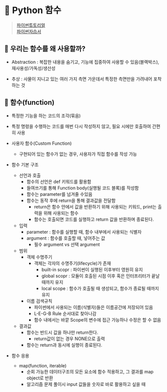 # 🔖 Python 함수

> [파이썬튜토리얼](https://docs.python.org/ko/3/tutorial/index.html) <br>
> [파이썬자습서](https://docs.python.org/ko/3/library/index.html)

## 📌 우리는 함수를 왜 사용할까?
- Abstraction : 복잡한 내용을 숨기고, 기능에 집중하여 사용할 수 있음(블랙박스), 재사용성/가독성/생산성

- 추상 : 사물이 지니고 있는 여러 가지 측면 가운데서 특정한 측면만을 가려내어 포착하는 것

## 📌 함수(function)
- 특정한 기능을 하는 코드의 조각(묶음)
- 특정 명령을 수행하는 코드를 매번 다시 작성하지 않고, 필요 시에만 호출하여 간편히 사용

- 사용자 함수(Custom Function)
    - 구현되어 있는 함수가 없는 경우, 사용자가 직접 함수를 작성 가능
- 함수 기본 구조
    - 선언과 호출
        - 함수의 선언은 def 키워드를 활용함
        - 들여쓰기를 통해 Function body(실행될 코드 블록)를 작성함
        - 함수는 parameter를 넘겨줄 수있음
        - 함수는 동작 후에 return을 통해 결과값을 전달함
            - return은 함수 안에서 값을 반환하기 위해 사용되는 키워드, print는 출력을 위해 사용되는 함수 
            - 함수는 호출되면 코드를 실행하고 return 값을 반환하며 종료된다.
    - 입력
        - parameter : 함수를 실행할 때, 함수 내부에서 사용되는 식별자
        - argument : 함수를 호출할 때, 넣어주는 값
            - 필수 argument vs 선택 argument
    - 범위
        - 객체 수명주기
            - 객체는 각자의 수명주기(lifecycle)가 존재
                - built-in scopr : 파이썬이 실행된 이후부터 영원히 유지
                - global scopr : 모듈이 호출된 시점 이후 혹은 인터프리터가 끝날 때까지 유지
                - local scope : 함수가 호출될 때 생성되고, 함수가 종료될 때까지 유지
        - 이름 검색규칙
            - 파이썬에서 사용되는 이름(식별자)들은 이름공간에 저장되어 있음
            - L-E-G-B Rule 순서대로 찾아나감
            - 함수 내에서는 바깥 Scope의 변수에 접근 가능하나 수정은 할 수 없음 
    - 결과값
        - 함수는 반드시 값을 하나만 return한다.
            - return값이 없는 경우 NONE으로 출력
        - 함수는 return과 동시에 실행이 종료된다.
- 함수 응용
    - map(function, iterable)
        - 순회 가능한 데이터구조의 모든 요소에 함수 적용하고, 그 결과를 map object로 반환
        - 알고리즘 문제 풀이시 input 값들을 숫자로 바로 활용하고 싶을 때